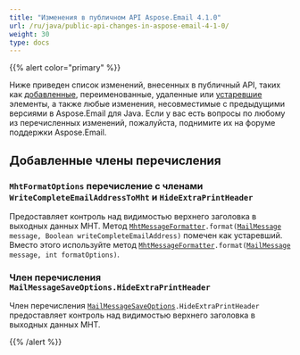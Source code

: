 ```yaml
---
title: "Изменения в публичном API Aspose.Email 4.1.0"
url: /ru/java/public-api-changes-in-aspose-email-4-1-0/
weight: 30
type: docs
---
```


{{% alert color="primary" %}} 

Ниже приведен список изменений, внесенных в публичный API, таких как [добавленные](/email/java/public-api-changes-in-aspose-email-4-1-0/), переименованные, удаленные или [устаревшие](/email/java/public-api-changes-in-aspose-email-4-1-0/) элементы, а также любые изменения, несовместимые с предыдущими версиями в Aspose.Email для Java. Если у вас есть вопросы по любому из перечисленных изменений, пожалуйста, поднимите их на форуме поддержки Aspose.Email.
## **Добавленные члены перечисления**
### **`MhtFormatOptions` перечисление с членами `WriteCompleteEmailAddressToMht` и `HideExtraPrintHeader`**

Предоставляет контроль над видимостью верхнего заголовка в выходных данных MHT. Метод [`MhtMessageFormatter`](https://apireference.aspose.com/email/java/com.aspose.email/MhtFormatOptions)`.format(`[`MailMessage`](https://apireference.aspose.com/email/java/com.aspose.email.class-use/MailMessage) `message, Boolean writeCompleteEmailAddress)` помечен как устаревший. Вместо этого используйте метод [`MhtMessageFormatter`](https://apireference.aspose.com/email/java/com.aspose.email/MhtFormatOptions)`.format(`[`MailMessage`](https://apireference.aspose.com/email/java/com.aspose.email.class-use/MailMessage) `message, int formatOptions)`.
### **Член перечисления `MailMessageSaveOptions.HideExtraPrintHeader`**
Член перечисления [`MailMessageSaveOptions`](https://apireference.aspose.com/email/java/com.aspose.email/SaveOptions)`.HideExtraPrintHeader` предоставляет контроль над видимостью верхнего заголовка в выходных данных MHT.

{{% /alert %}}